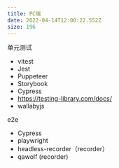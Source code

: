 ```yaml
---
title: PC端
date: 2022-04-14T12:00:22.552Z
size: 196
---
```

单元测试

- vitest
- Jest
- Puppeteer
- Storybook
- Cypress
- https://testing-library.com/docs/
- wallabyjs

e2e

- Cypress
- playwright
- headless-recorder（recorder）
- qawolf (recorder)

